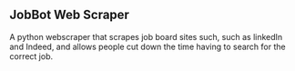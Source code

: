 ## JobBot Web Scraper

A python webscraper that scrapes job board sites such, such as linkedIn and Indeed, and allows people cut down the time having to search for the correct job.
